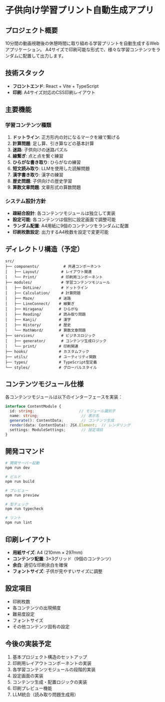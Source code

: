 # 子供向け学習プリント自動生成アプリ

## プロジェクト概要
10分間の動画視聴後の休憩時間に取り組める学習プリントを自動生成するWebアプリケーション。
A4サイズで印刷可能な形式で、様々な学習コンテンツをランダムに配置して出力します。

## 技術スタック
- **フロントエンド**: React + Vite + TypeScript
- **印刷**: A4サイズ対応のCSS印刷レイアウト

## 主要機能

### 学習コンテンツ種類
1. **ドットライン**: 正方形内の対になるマークを線で繋げる
2. **計算問題**: 足し算、引き算などの基本計算
3. **迷路**: 子供向けの迷路パズル
4. **線繋ぎ**: 点と点を繋ぐ練習
5. **ひらがな書き取り**: ひらがなの練習
6. **短文読み取り**: LLMを使用した読解問題
7. **漢字書き取り**: 漢字の練習
8. **歴史問題**: 子供向けの歴史学習
9. **算数文章問題**: 文章形式の算数問題

### システム設計方針
- **疎結合設計**: 各コンテンツモジュールは独立して実装
- **設定可能**: 各コンテンツは個別に設定画面で調整可能
- **ランダム配置**: A4用紙に9個のコンテンツをランダムに配置
- **印刷枚数設定**: 出力するA4枚数を設定で変更可能

## ディレクトリ構造（予定）
```
src/
├── components/           # 共通コンポーネント
│   ├── Layout/          # レイアウト関連
│   └── Print/           # 印刷用コンポーネント
├── modules/             # 学習コンテンツモジュール
│   ├── DotLine/         # ドットライン
│   ├── Calculation/     # 計算問題
│   ├── Maze/           # 迷路
│   ├── LineConnect/    # 線繋ぎ
│   ├── Hiragana/       # ひらがな
│   ├── Reading/        # 読み取り問題
│   ├── Kanji/          # 漢字
│   ├── History/        # 歴史
│   └── MathWord/       # 算数文章問題
├── services/            # ビジネスロジック
│   ├── generator/       # コンテンツ生成ロジック
│   └── print/          # 印刷関連
├── hooks/              # カスタムフック
├── utils/              # ユーティリティ関数
├── types/              # TypeScript型定義
└── styles/             # グローバルスタイル

```

## コンテンツモジュール仕様
各コンテンツモジュールは以下のインターフェースを実装：

```typescript
interface ContentModule {
  id: string;                    // モジュール識別子
  name: string;                   // 表示名
  generate(): ContentData;        // コンテンツ生成
  render(data: ContentData): JSX.Element;  // レンダリング
  settings: ModuleSettings;       // 設定項目
}
```

## 開発コマンド
```bash
# 開発サーバー起動
npm run dev

# ビルド
npm run build

# プレビュー
npm run preview

# 型チェック
npm run typecheck

# リント
npm run lint
```

## 印刷レイアウト
- **用紙サイズ**: A4 (210mm × 297mm)
- **コンテンツ配置**: 3×3グリッド（9個のコンテンツ）
- **余白**: 適切な印刷余白を確保
- **フォントサイズ**: 子供が見やすいサイズに調整

## 設定項目
- 印刷枚数
- 各コンテンツの出現頻度
- 難易度設定
- フォントサイズ
- その他コンテンツ固有の設定

## 今後の実装予定
1. 基本プロジェクト構造のセットアップ
2. 印刷用レイアウトコンポーネントの実装
3. 各学習コンテンツモジュールの段階的実装
4. 設定画面の実装
5. コンテンツ生成・配置ロジックの実装
6. 印刷プレビュー機能
7. LLM統合（読み取り問題生成用）